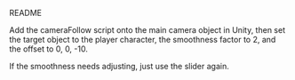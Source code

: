 README

Add the cameraFollow script onto the main camera object in Unity, then set the target object to the player character, the smoothness factor to 2, and the offset to 0, 0, -10.

If the smoothness needs adjusting, just use the slider again.
